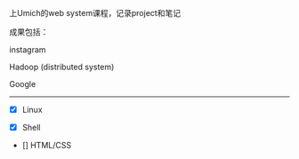 上Umich的web system课程，记录project和笔记

成果包括：

instagram

Hadoop (distributed system)

Google

---

- [x] Linux

- [x] Shell

- [] HTML/CSS


